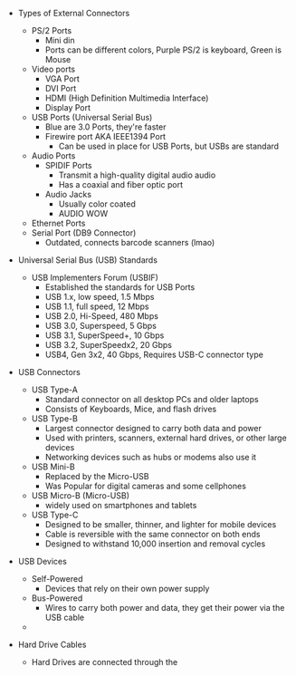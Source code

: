 
- Types of External Connectors 
	- PS/2 Ports
		- Mini din 
		- Ports can be different colors, Purple PS/2 is keyboard, Green is Mouse
	- Video ports
		- VGA Port 
		- DVI Port 
		- HDMI (High Definition Multimedia Interface)
		- Display Port
	- USB Ports (Universal Serial Bus)
		- Blue are 3.0 Ports, they're faster
		- Firewire port AKA IEEE1394 Port
			- Can be used in place for USB Ports, but USBs are standard
	- Audio Ports
		- SPIDIF Ports
			- Transmit a high-quality digital audio audio
			- Has a coaxial and fiber optic port
		- Audio Jacks
			- Usually color coated
			- AUDIO WOW 
	- Ethernet Ports
	- Serial Port (DB9 Connector)
		- Outdated, connects barcode scanners (lmao)

- Universal Serial Bus (USB) Standards 
	- USB Implementers Forum (USBIF)
		- Established the standards for USB Ports
		- USB 1.x, low speed, 1.5 Mbps 
		- USB 1.1, full speed, 12 Mbps 
		- USB 2.0, Hi-Speed, 480 Mbps 
		- USB 3.0, Superspeed, 5 Gbps 
		- USB 3.1, SuperSpeed+, 10 Gbps
		- USB 3.2, SuperSpeedx2, 20 Gbps 
		- USB4, Gen 3x2, 40 Gbps, Requires USB-C connector type

- USB Connectors 
	- USB Type-A 
		- Standard connector on all desktop PCs and older laptops
		- Consists of Keyboards, Mice, and flash drives 
	- USB Type-B 
		- Largest connector designed to carry both data and power
		- Used with printers, scanners, external hard drives, or other large devices
		- Networking devices such as hubs or modems also use it 
	- USB Mini-B
		- Replaced by the Micro-USB
		- Was Popular for digital cameras and some cellphones 
	- USB Micro-B (Micro-USB)
		- widely used on smartphones and tablets
	- USB Type-C 
		- Designed to be smaller, thinner, and lighter for mobile devices
		- Cable is reversible with the same connector on both ends
		- Designed to withstand 10,000 insertion and removal cycles 

- USB Devices 
	- Self-Powered
		- Devices that rely on their own power supply
	- Bus-Powered 
		- Wires to carry both power and data, they get their power via the USB cable 
	- 

- Hard Drive Cables 
	- Hard Drives are connected through the 